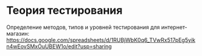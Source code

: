 # **Теория тестирования**

Определение методов, типов и уровней тестирования для интернет-магазин:
<https://docs.google.com/spreadsheets/d/1RUBjWbK0q6_TVwRx517pEg5yikn4wEovSMxOuUBEW1o/edit?usp=sharing>
